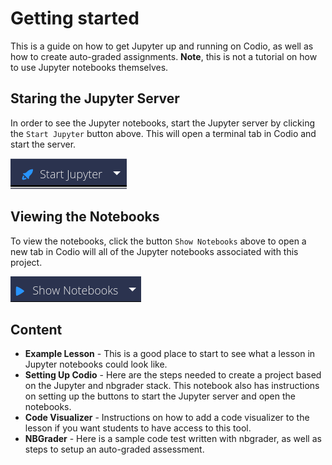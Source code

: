 # Getting started
This is a guide on how to get Jupyter up and running on Codio, as well as how to create auto-graded assignments. **Note**, this is not a tutorial on how to use Jupyter notebooks themselves.

## Staring the Jupyter Server
In order to see the Jupyter notebooks, start the Jupyter server by clicking the `Start Jupyter` button above. This will open a terminal tab in Codio and start the server.

![Start Jupyter](img/start-jupyter.png)

## Viewing the Notebooks
To view the notebooks, click the button `Show Notebooks` above to open a new tab in Codio will all of the Jupyter notebooks associated with this project.

![Show Notebooks](img/show-notebooks.png)

## Content

- **Example Lesson** - This is a good place to start to see what a lesson in Jupyter notebooks could look like.
- **Setting Up Codio** - Here are the steps needed to create a project based on the Jupyter and nbgrader stack. This notebook also has instructions on setting up the buttons to start the Jupyter server and open the notebooks.
- **Code Visualizer** - Instructions on how to add a code visualizer to the lesson if you want students to have access to this tool.
- **NBGrader** - Here is a sample code test written with nbgrader, as well as steps to setup an auto-graded assessment.
